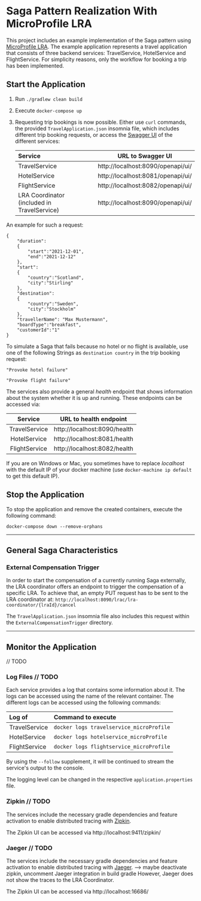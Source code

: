 # Saga Pattern Realization With MicroProfile LRA
This project includes an example implementation of the Saga pattern using [MicroProfile LRA](https://github.com/eclipse/microprofile-lra).
The example application represents a travel application that consists of three backend services: TravelService,
HotelService and FlightService. For simplicity reasons, only the workflow for booking a trip has been implemented.

## Start the Application

1. Run `./gradlew clean build`


2. Execute `docker-compose up `


3. Requesting trip bookings is now possible. Either use `curl` commands,
   the provided `TravelApplication.json` insomnia file, which includes different trip booking requests,
   or access the [Swagger UI](https://swagger.io/tools/swagger-ui/) of the different services:

   | __Service__ | __URL to Swagger UI__ |
   |:-------|:-------------------:|
   |TravelService| http://localhost:8090/openapi/ui/
   |HotelService| http://localhost:8081/openapi/ui/
   |FlightService| http://localhost:8082/openapi/ui/
   |LRA Coordinator (included in TravelService) | http://localhost:8090/openapi/ui/

An example for such a request:
```
{
    "duration":
    {
        "start":"2021-12-01",
        "end":"2021-12-12"
    },
    "start":
    {
        "country":"Scotland",
        "city":"Stirling"
    },
    "destination":
    {
        "country":"Sweden",
        "city":"Stockholm"
    },
    "travellerName": "Max Mustermann",
    "boardType":"breakfast",
    "customerId":"1"
}
```

To simulate a Saga that fails because no hotel or no flight is available, use one of the following Strings
as `destination country` in the trip booking request:
```
"Provoke hotel failure"

"Provoke flight failure"
```

The services also provide a general *health* endpoint that shows information about the system whether it is up and running.
These endpoints can be accessed via:

| __Service__ | __URL to health endpoint__ |
|:-------:|------------------|
|TravelService| http://localhost:8090/health |
|HotelService| http://localhost:8081/health |
|FlightService| http://localhost:8082/health |


If you are on Windows or Mac, you sometimes have to replace _localhost_ with the default IP of your docker machine (use `docker-machine ip default` to get this default IP).

## Stop the Application

To stop the application and remove the created containers, execute the following command:
```
docker-compose down --remove-orphans
```

----------------------------

## General Saga Characteristics

### External Compensation Trigger

In order to start the compensation of a currently running Saga externally, the LRA coordinator offers an endpoint to 
trigger the compensation of a specific LRA. To achieve that, an empty PUT request has to be sent to the LRA coordinator 
at: `http://localhost:8090/lrac/lra-coordinator/{lraId}/cancel`


The `TravelApplication.json` insomnia file also includes this request within the `ExternalCompensationTrigger` directory.

----------------------------

## Monitor the Application
// TODO

### Log Files // TODO
Each service provides a log that contains some information about it.
The logs can be accessed using the name of the relevant container.
The different logs can be accessed using the following commands:

| __Log of__ | __Command to execute__ |
|:-------|:-------------------|
|TravelService| `docker logs travelservice_microProfile`|
|HotelService| `docker logs hotelservice_microProfile`|
|FlightService|  `docker logs flightservice_microProfile`|

By using the `--follow` supplement, it will be continued to stream the service's output to the console.

The logging level can be changed in the respective `application.properties` file.

### Zipkin // TODO
The services include the necessary gradle dependencies and feature activation to enable distributed tracing with 
[Zipkin](https://zipkin.io/).

The Zipkin UI can be accessed via http://localhost:9411/zipkin/

### Jaeger // TODO
The services include the necessary gradle dependencies and feature activation to enable distributed tracing with 
[Jaeger](https://www.jaegertracing.io/). --> maybe deactivate zipkin, uncomment Jaeger integration in build gradle
However, Jaeger does not show the traces to the LRA Coordinator.

The Zipkin UI can be accessed via http://localhost:16686/